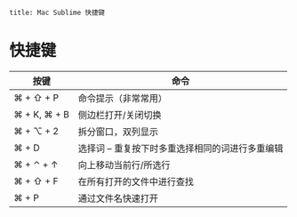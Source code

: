 ```
title: Mac Sublime 快捷键
```

# 快捷键

| 按键         | 命令                                            |
| ------------ | ----------------------------------------------- |
| ⌘ + ⇧ + P    | 命令提示（非常常用）                            |
| ⌘ + K, ⌘ + B | 侧边栏打开/关闭切换                             |
| ⌘ + ⌥ + 2    | 拆分窗口，双列显示                              |
| ⌘ + D        | 选择词 – 重复按下时多重选择相同的词进行多重编辑 |
| ⌘ + ⌃ + ↑    | 向上移动当前行/所选行                           |
| ⌘ + ⇧ + F    | 在所有打开的文件中进行查找                      |
| ⌘ + P        | 通过文件名快速打开                              |